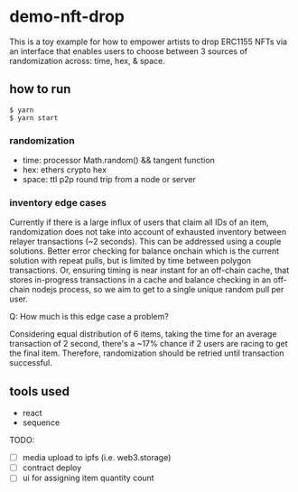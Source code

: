 # demo-nft-drop
This is a toy example for how to empower artists to drop ERC1155 NFTs via an interface that enables users to choose between 3 sources of randomization across: time, hex, & space.

## how to run
```
$ yarn
$ yarn start
```

### randomization
- time: processor Math.random() && tangent function
- hex: ethers crypto hex
- space: ttl p2p round trip from a node or server

### inventory edge cases
Currently if there is a large influx of users that claim all IDs of an item, randomization does not take into account of exhausted inventory between relayer transactions (~2 seconds). This can be addressed using a couple solutions. Better error checking for balance onchain which is the current solution with repeat pulls, but is limited by time between polygon transactions. Or, ensuring timing is near instant for an off-chain cache, that stores in-progress transactions in a cache and balance checking in an off-chain nodejs process, so we aim to get to a single unique random pull per user.

Q: How much is this edge case a problem? 

Considering equal distribution of 6 items, taking the time for an average transaction of 2 second, there's a ~17% chance if 2 users are racing to get the final item. Therefore, randomization should be retried until transaction successful.

## tools used
- react
- sequence

TODO:
- [ ] media upload to ipfs (i.e. web3.storage)
- [ ] contract deploy
- [ ] ui for assigning item quantity count
